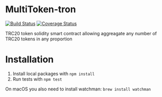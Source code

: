 # MultiToken-tron

[![Build Status](https://travis-ci.org/multitoken/MultiToken-tron.svg?branch=master)](https://travis-ci.org/multitoken/MultiToken-tron)
[![Coverage Status](https://coveralls.io/repos/github/multitoken/MultiToken-tron/badge.svg)](https://coveralls.io/github/multitoken/MultiToken-tron)

TRC20 token solidity smart contract allowing aggreagate any number of TRC20 tokens in any proportion

# Installation

1. Install local packages with `npm install`
2. Run tests with `npm test`

On macOS you also need to install watchman: `brew install watchman`
